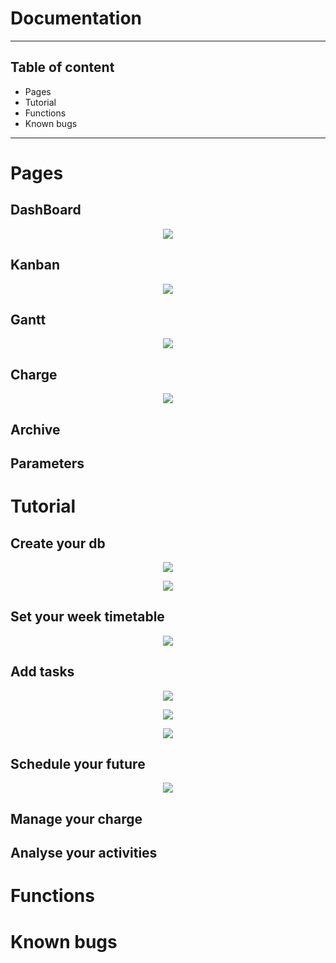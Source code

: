 ﻿# Documentation
-------------------------------------------------------------------------
## Table of content

* Pages
* Tutorial
* Functions
* Known bugs

-------------------------------------------------------------------------

# Pages

## DashBoard

<p align="center">
  <img src="https://github.com/MaximeAeva/TheEfficientGuy/blob/master/res/DashBoard.PNG">
</p>

## Kanban

<p align="center">
  <img src="https://github.com/MaximeAeva/TheEfficientGuy/blob/master/res/hellokanban.PNG">
</p>

## Gantt

<p align="center">
  <img src="https://github.com/MaximeAeva/TheEfficientGuy/blob/master/res/hellogantt.PNG">
</p>

## Charge

<p align="center">
  <img src="https://github.com/MaximeAeva/TheEfficientGuy/blob/master/res/hello.PNG">
</p>

## Archive

## Parameters

# Tutorial

## Create your db

<p align="center">
  <img src="https://github.com/MaximeAeva/TheEfficientGuy/blob/master/res/createdb.PNG">
</p>

<p align="center">
  <img src="https://github.com/MaximeAeva/TheEfficientGuy/blob/master/res/choosedb.PNG">
</p>

## Set your week timetable

<p align="center">
  <img src="https://github.com/MaximeAeva/TheEfficientGuy/blob/master/res/dayset.PNG">
</p>

## Add tasks

<p align="center">
  <img src="https://github.com/MaximeAeva/TheEfficientGuy/blob/master/res/addtask.PNG">
</p>

<p align="center">
  <img src="https://github.com/MaximeAeva/TheEfficientGuy/blob/master/res/programtask.PNG">
</p>

<p align="center">
  <img src="https://github.com/MaximeAeva/TheEfficientGuy/blob/master/res/shifttray.PNG">
</p>

## Schedule your future

<p align="center">
  <img src="https://github.com/MaximeAeva/TheEfficientGuy/blob/master/res/edit.PNG">
</p>

## Manage your charge

## Analyse your activities

# Functions

# Known bugs



